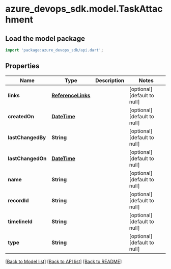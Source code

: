 # azure_devops_sdk.model.TaskAttachment

## Load the model package
```dart
import 'package:azure_devops_sdk/api.dart';
```

## Properties
Name | Type | Description | Notes
------------ | ------------- | ------------- | -------------
**links** | [**ReferenceLinks**](ReferenceLinks.md) |  | [optional] [default to null]
**createdOn** | [**DateTime**](DateTime.md) |  | [optional] [default to null]
**lastChangedBy** | **String** |  | [optional] [default to null]
**lastChangedOn** | [**DateTime**](DateTime.md) |  | [optional] [default to null]
**name** | **String** |  | [optional] [default to null]
**recordId** | **String** |  | [optional] [default to null]
**timelineId** | **String** |  | [optional] [default to null]
**type** | **String** |  | [optional] [default to null]

[[Back to Model list]](../README.md#documentation-for-models) [[Back to API list]](../README.md#documentation-for-api-endpoints) [[Back to README]](../README.md)


